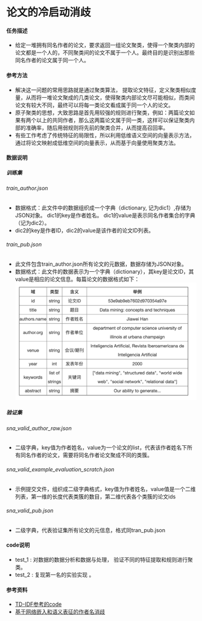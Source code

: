 # 论文的冷启动消歧 

#### 任务描述 
- 给定一堆拥有同名作者的论文，要求返回一组论文聚类，使得一个聚类内部的论文都是一个人的，不同聚类间的论文不属于一个人。最终目的是识别出那些同名作者的论文属于同一个人。

#### 参考方法
- 解决这一问题的常用思路就是通过聚类算法， 提取论文特征，定义聚类相似度量，从而将一堆论文聚成的几类论文，使得聚类内部论文尽可能相似，而类间论文有较大不同，最终可以将每一类论文看成属于同一个人的论文。 
- 原子聚类的思想，大致思路是首先用较强的规则进行聚类，例如：两篇论文如果有两个以上的共同作者，那么这两篇论文属于同一类，这样可以保证聚类内部的准确率，随后用弱规则将先前的聚类合并，从而提高召回率。
- 有些工作考虑了传统特征的局限性，所以利用低维语义空间的向量表示方法，通过将论文映射成低维空间的向量表示，从而基于向量使用聚类方法。 

#### 数据说明

##### 训练集
###### train_author.json  
- 数据格式：此文件中的数据组织成一个字典（dictionary, 记为dic1）,存储为JSON对象。 dic1的key是作者姓名。 dic1的value是表示同名作者集合的字典（记为dic2）。
- dic2的key是作者ID，dic2的value是该作者的论文ID列表。 
###### train_pub.json 
- 此文件包含train_author.json所有论文的元数据，数据存储为JSON对象。
- 数据格式：此文件的数据表示为一个字典（dictionary），其key是论文ID，其value是相应的论文信息。每篇论文的数据格式如下：
![Demo](images/1.png)

##### 验证集
###### sna_valid_author_raw.json 
- 二级字典，key值为作者姓名，value为一个论文的list，代表该作者姓名下所有同名作者的论文，需要将同名作者论文聚成不同的类簇。

###### sna_valid_example_evaluation_scratch.json
- 示例提交文件，组织成二级字典格式，key值为作者姓名，value值是一个二维列表，第一维的长度代表类簇的数目，第二维代表各个类簇的论文ids 

###### sna_valid_pub.json 
- 二级字典，代表验证集所有论文的元信息，格式同tran_pub.json  


#### code说明 
- test_1 : 对数据的数据分析和数据与处理， 验证不同的特征提取和规则进行聚类。 
- test_2 : 复现第一名的实验实现 。

#### 参考资料
- [TD-IDF参考的code](https://www.biendata.xyz/models/category/3000/L_notebook/ "悬停显示")
- [基于网络嵌入和语义表征的作者名消歧](https://www.biendata.xyz/models/category/3968/L_notebook/ "悬停显示")
